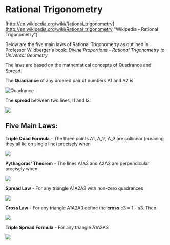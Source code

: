 # Rational Trigonometry #

[http://en.wikipedia.org/wiki/Rational_trigonometry](http://en.wikipedia.org/wiki/Rational_trigonometry "Wikipedia - Rational Trigonometry")

Below are the five main laws of Rational Trigonometry as outlined in Professor Wildberger's book: *Divine Proportions - Rational Trigonometry to Universal Geometry*

The laws are based on the mathematical concepts of Quadrance and Spread.

The **Quadrance** of any ordered pair of numbers A1 and A2 is

![Quadrance](http://www.sciweavers.org/upload/Tex2Img_1394460658/render.png)

The **spread** between two lines, l1 and l2:

![](http://www.sciweavers.org/upload/Tex2Img_1394460802/render.png)

## Five Main Laws: ##


**Triple Quad Formula** - The three points A1, A_2, A_3 are collinear (meaning they all lie on single line) precisely when

![](http://www.sciweavers.org/upload/Tex2Img_1394459708/render.png)


**Pythagoras' Theorem** - The lines A1A3 and A2A3 are perpendicular precisely when

![](http://www.sciweavers.org/upload/Tex2Img_1394459817/render.png)


**Spread Law** - For any triangle A1A2A3 with non-zero quadrances 

![](http://www.sciweavers.org/upload/Tex2Img_1394460015/render.png)


**Cross Law** - For any triangle A1A2A3 define the **cross** c3 = 1 - s3. Then

![](http://www.sciweavers.org/upload/Tex2Img_1394460128/render.png)



**Triple Spread Formula** - For any triangle A1A2A3

![](http://www.sciweavers.org/upload/Tex2Img_1394460236/render.png)

